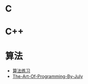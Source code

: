 # C

# C++

# 算法
- [算法练习](https://github.com/loyinglin/Codeforces)
- [The-Art-Of-Programming-By-July](https://github.com/julycoding/The-Art-Of-Programming-By-July)
